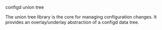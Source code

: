 configd union tree

The union tree library is the core for managing configuration
changes. It provides an overlay/underlay abstraction of a configd data
tree.
